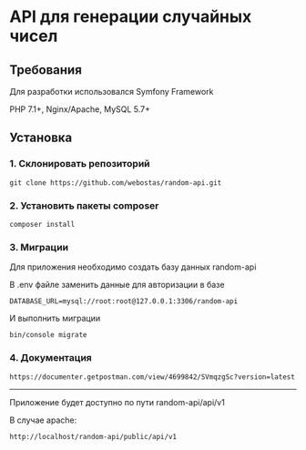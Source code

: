 # API для генерации случайных чисел

Требования
------------

Для разработки использовался Symfony Framework

PHP 7.1+, Nginx/Apache, MySQL 5.7+

Установка
------------

### 1. Склонировать репозиторий

~~~
git clone https://github.com/webostas/random-api.git
~~~

### 2. Установить пакеты composer

~~~
composer install
~~~

### 3. Миграции

Для приложения необходимо создать базу данных random-api

В .env файле заменить данные для авторизации в базе

~~~
DATABASE_URL=mysql://root:root@127.0.0.1:3306/random-api
~~~

И выполнить миграции

~~~
bin/console migrate
~~~

### 4. Документация

~~~
https://documenter.getpostman.com/view/4699842/SVmqzgSc?version=latest
~~~

------------

Приложение будет доступно по пути random-api/api/v1

В случае apache:

~~~
http://localhost/random-api/public/api/v1
~~~
